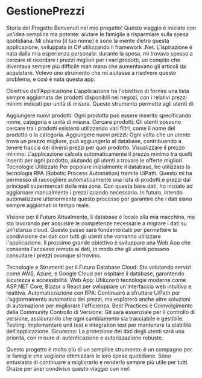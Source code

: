 # GestionePrezzi

Storia del Progetto
Benvenuti nel mio progetto! Questo viaggio è iniziato con un'idea semplice ma potente: aiutare le famiglie a risparmiare sulla spesa quotidiana. Mi chiamo [il tuo nome] e sono la mente dietro questa applicazione, sviluppata in C# utilizzando il framework .Net. L'ispirazione è nata dalla mia esperienza personale: durante la spesa, mi trovavo spesso a cercare di ricordare i prezzi migliori per i vari prodotti, un compito che diventava sempre più difficile man mano che aumentavano gli articoli da acquistare. Volevo uno strumento che mi aiutasse a risolvere questo problema, e così è nata questa app.

Obiettivo dell'Applicazione
L'applicazione ha l'obiettivo di fornire una lista sempre aggiornata dei prodotti disponibili nei negozi, con i relativi prezzi minimi indicati per unità di misura. Questo strumento permette agli utenti di:

Aggiungere nuovi prodotti: Ogni prodotto può essere inserito specificando nome, categoria e unità di misura.
Cercare prodotti: Gli utenti possono cercare tra i prodotti esistenti utilizzando vari filtri, come il nome del prodotto o la categoria.
Aggiungere nuovi prezzi: Ogni volta che un utente trova un prezzo migliore, può aggiungerlo al database, contribuendo a tenere traccia dei diversi prezzi per quel prodotto.
Visualizzare il prezzo minimo: L'applicazione calcola automaticamente il prezzo minimo tra quelli inseriti per ogni prodotto, aiutando gli utenti a trovare le offerte migliori.
Tecnologie Utilizzate
Per popolare inizialmente il database, ho utilizzato la tecnologia RPA (Robotic Process Automation) tramite UiPath. Questo mi ha permesso di raccogliere automaticamente una lista di prodotti e prezzi dai principali supermercati della mia zona. Con questa base dati, ho iniziato ad aggiornare manualmente i prezzi quando necessario. In futuro, intendo automatizzare ulteriormente questo processo per garantire che i dati siano sempre aggiornati in tempo reale.

Visione per il Futuro
Attualmente, il database è locale alla mia macchina, ma sto lavorando per acquisire le competenze necessarie a migrare i dati su un'istanza cloud. Questo passo sarà fondamentale per permettere la condivisione dei dati con tutti gli utenti che vorranno utilizzare l'applicazione. Il prossimo grande obiettivo è sviluppare una Web App che consenta l'accesso remoto ai dati, in modo che gli utenti possano consultare i prezzi ovunque si trovino.

Tecnologie e Strumenti per il Futuro
Database Cloud: Sto valutando servizi come AWS, Azure, e Google Cloud per ospitare il database, garantendo sicurezza e accessibilità.
Web App: Utilizzerò tecnologie moderne come ASP.NET Core, Blazor o React per sviluppare un'interfaccia web intuitiva e reattiva.
Automatizzazione con RPA: Continuerò a sfruttare UiPath per l'aggiornamento automatico dei prezzi, ma esplorerò anche altre soluzioni di automazione per migliorare l'efficienza.
Best Practices e Coinvolgimento della Community
Controllo di Versione: Git sarà essenziale per il controllo di versione, assicurando che ogni cambiamento sia tracciabile e gestibile.
Testing: Implementerò unit test e integration test per mantenere la stabilità dell'applicazione.
Sicurezza: La protezione dei dati degli utenti sarà una priorità, con misure di autenticazione e autorizzazione robuste.


Questo progetto è molto più di un semplice strumento: è un compagno per le famiglie che vogliono ottimizzare le loro spese quotidiane. Sono entusiasta di continuare a migliorarlo e renderlo sempre più utile per tutti. Grazie per aver condiviso questo viaggio con me!
